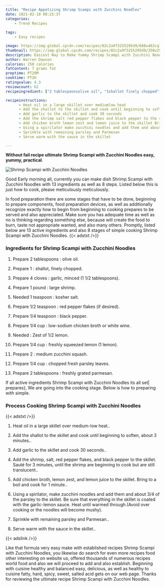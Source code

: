 ```yaml
---
title: "Recipe Appetizing Shrimp Scampi with Zucchini Noodles"
date: 2021-02-10 08:25:37
categories:
    - Trend Recipes
    
tags:
    - Easy recipes

image: https://img-global.cpcdn.com/recipes/02c2a9f3255295d9/680x482cq70/shrimp-scampi-with-zucchini-noodles-recipe-main-photo.jpg
thumbnail: https://img-global.cpcdn.com/recipes/02c2a9f3255295d9/350x250cq70/shrimp-scampi-with-zucchini-noodles-recipe-main-photo.jpg
description: Easiest Way to Make Yummy Shrimp Scampi with Zucchini Noodles with 13 ingredients and 8 stages of easy cooking.
author: Warren Dawson
calories: 250 calories
fatContent: 7 grams fat
preptime: PT29M
cooktime: PT2H
ratingvalue: 4.3
reviewcount: 62
recipeingredient: ["2 tablespoonsolive oil", "1shallot finely chopped", "4 clovesgarlic minced 1 12 tablespoons", "1 poundlarge shrimp", "1 teaspoonkosher salt", "1/2 teaspoonred pepper flakes if desired", "1/4 teaspoonblack pepper", "1/4 cuplowsodium chicken broth or white wine", "Zest of 12 lemon", "1/4 cupfreshly squeezed lemon 1 lemon", "2medium zucchini squash", "1/4 cupchopped fresh parsley leaves", "2 tablespoonsfreshly grated parmesan"]

recipeinstructions: 
      - Heat oil in a large skillet over mediumlow heat 
      - Add the shallot to the skillet and cook until beginning to soften about 3 minutes 
      - Add garlic to the skillet and cook 30 seconds 
      - Add the shrimp salt red pepper flakes and black pepper to the skillet Saut for 3 minutes until the shrimp are beginning to cook but are still translucent 
      - Add chicken broth lemon zest and lemon juice to the skillet Bring to a boil and cook for 1 minute 
      - Using a spirilator make zucchini noodles and add them and about 34 of the parsley to the skillet Be sure that everything in the skillet is coated with the garliclemon sauce Heat until warmed throughAvoid over cooking or the noodles will become mushy 
      - Sprinkle with remaining parsley and Parmesan 
      - Serve warm with the sauce in the skillet

---
```




**Without fail recipe ultimate Shrimp Scampi with Zucchini Noodles easy, yummy, practical**. 


![Shrimp Scampi with Zucchini Noodles](https://img-global.cpcdn.com/recipes/02c2a9f3255295d9/680x482cq70/shrimp-scampi-with-zucchini-noodles-recipe-main-photo.jpg "Shrimp Scampi with Zucchini Noodles")




Good Early morning all, currently you can make dish Shrimp Scampi with Zucchini Noodles with 13 ingredients as well as 8 steps. Listed below this is just how to cook, please meticulously meticulously.

In food preparation there are some stages that have to be done, beginning to prepare components, food preparation devices, as well as additionally recognize exactly how to begin from beginning to cooking prepares to be served and also appreciated. Make sure you has adequate time as well as no is thinking regarding something else, because will create the food to burn, taste not appropriate wanted, and also many others. Promptly, listed below are 13 active ingredients and also 8 stages of simple cooking Shrimp Scampi with Zucchini Noodles.
{{< adstxt />}}

### Ingredients for Shrimp Scampi with Zucchini Noodles


1. Prepare 2 tablespoons : olive oil.

1. Prepare 1 : shallot, finely chopped.

1. Prepare 4 cloves : garlic, minced (1 1/2 tablespoons).

1. Prepare 1 pound : large shrimp.

1. Needed 1 teaspoon : kosher salt.

1. Prepare 1/2 teaspoon : red pepper flakes (if desired).

1. Prepare 1/4 teaspoon : black pepper.

1. Prepare 1/4 cup : low-sodium chicken broth or white wine.

1. Needed  : Zest of 1/2 lemon.

1. Prepare 1/4 cup : freshly squeezed lemon (1 lemon).

1. Prepare 2 : medium zucchini squash.

1. Prepare 1/4 cup : chopped fresh parsley leaves.

1. Prepare 2 tablespoons : freshly grated parmesan.



If all active ingredients Shrimp Scampi with Zucchini Noodles its all set| prepares}, We are going into the cooking stage. Below is how to preparing with simple.

### Process Cooking Shrimp Scampi with Zucchini Noodles

{{< adstxt />}}


1. Heat oil in a large skillet over medium-low heat..



1. Add the shallot to the skillet and cook until beginning to soften, about 3 minutes..



1. Add garlic to the skillet and cook 30 seconds..



1. Add the shrimp, salt, red pepper flakes, and black pepper to the skillet. Sauté for 3 minutes, until the shrimp are beginning to cook but are still translucent..



1. Add chicken broth, lemon zest, and lemon juice to the skillet. Bring to a boil and cook for 1 minute..



1. Using a spirilator, make zucchini noodles and add them and about 3/4 of the parsley to the skillet. Be sure that everything in the skillet is coated with the garlic-lemon sauce. Heat until warmed through.(Avoid over cooking or the noodles will become mushy).



1. Sprinkle with remaining parsley and Parmesan..



1. Serve warm with the sauce in the skillet..





{{< adslink />}}

Like that formula very easy make with established recipes Shrimp Scampi with Zucchini Noodles, you likewise do search for even more recipes food other interesting on website us, offered thousands of numerous recipes world food and also we will proceed to add and also establish. Beginning with cuisine healthy and balanced easy, delicious, as well as healthy to cuisine fatty, hard, spicy, sweet, salted acid gets on our web page. Thanks for reviewing the ultimate recipe Shrimp Scampi with Zucchini Noodles.
